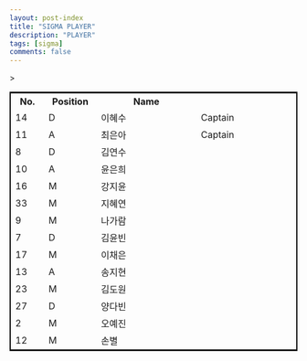 ```yaml
---
layout: post-index
title: "SIGMA PLAYER"
description: "PLAYER"
tags: [sigma]
comments: false
---
```

<style type="text/css">
	table{
		border: 2px solid black;
	}
</style>>
<article>
	<div style="text-align: center">
    		<table>
    			<colgroup>
    				<col width="10%">
    				<col width="15%">
    				<col width="30%">
    				<col width="30%">
    			</colgroup>
    			<tr>
    				<th>No.</th>
    				<th>Position</th>
    				<th>Name</th>
    				<th></th>
    			</tr>
    			<tr>
    				<td>14</td>
    				<td>D</td>
    				<td>이혜수</td>
    				<td>Captain</td>
    			</tr>
    			<tr>
    				<td>11</td>
    				<td>A</td>
    				<td>최은아</td>
    				<td>Captain</td>
    			</tr>
    			<tr>
    				<td>8</td>
    				<td>D</td>
    				<td>김연수</td>
    				<td></td>
    			</tr>
    			<tr>
    				<td>10</td>
    				<td>A</td>
    				<td>윤은희</td>
    				<td></td>
    			</tr>
    			<tr>
    				<td>16</td>
    				<td>M</td>
    				<td>강지윤</td>
    				<td></td>
    			</tr>
    			<tr>
    				<td>33</td>
    				<td>M</td>
    				<td>지혜연</td>
    				<td></td>
    			</tr>
    			<tr>
    				<td>9</td>
    				<td>M</td>
    				<td>나가람</td>
    				<td></td>
    			</tr>
    			<tr>
    				<td>7</td>
    				<td>D</td>
    				<td>김윤빈</td>
    				<td></td>
    			</tr>
    			<tr>
    				<td>17</td>
    				<td>M</td>
    				<td>이채은</td>
    				<td></td>
    			</tr>
    			<tr>
    				<td>13</td>
    				<td>A</td>
    				<td>송지현</td>
    				<td></td>
    			</tr>
    			<tr>
    				<td>23</td>
    				<td>M</td>
    				<td>김도원</td>
    				<td></td>
    			</tr>
    			<tr>
    				<td>27</td>
    				<td>D</td>
    				<td>양다빈</td>
    				<td></td>
    			</tr>
    			<tr>
    				<td>2</td>
    				<td>M</td>
    				<td>오예진</td>
    				<td></td>
    			</tr>
    			<tr>
    				<td>12</td>
    				<td>M</td>
    				<td>손별</td>
    				<td></td>
    			</tr>
    		</table>
	</div>
</article>

